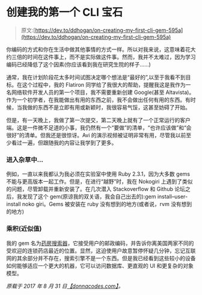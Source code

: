 # 创建我的第一个 CLI 宝石

> 原文:[https://dev.to/ddhogan/on-creating-my-first-cli-gem-595a](https://dev.to/ddhogan/on-creating-my-first-cli-gem-595a)

你编码的方式和你在生活中做其他事情的方式一样。所以对我来说，这意味着花大约三倍的时间在这件事上，而不是实际做这件事。然而，我并不太难过，因为学习编码已经降低了这个因素(你应该看到我在研究生院的样子……)

通常，我在计划阶段花太多时间试图决定哪个想法是“最好的”,以至于我看不到目标。在这个过程中，我的 Flatiron 同学给了我很大的帮助，提醒我这是我作为一名网络软件开发人员的第一个项目，我不需要重新创建 Google(甚至 Altavista)。作为一个初学者，在我能做出有用的东西之前，我不会做出任何有用的东西。有时候，当我做的东西不是立即有用或新颖时，我很容易气馁，这甚至妨碍了开始。

但是，有一天晚上，我做了第一次提交，第二天晚上就有了一个正常运行的客户端。这是一件微不足道的小事，我仍然有一个“要做”的清单，“也许应该做”和“会很好”的清单。但我还是很惊讶。Avi 的演示视频被证明非常有用，尽管我以前至少看过一遍，但跟随我的内容让我学到了更多。

### 进入杂草中…

例如，一直以来我都认为我必须在实验室中使用 Ruby 2.3.1，因为大多数 gems 不能与更高版本一起工作。但是，在进行“越野”时，我在 Nokogiri 上遇到了类似的问题，尽管卸载并重新安装了。在几次潜入 Stackoverflow 和 Github 论坛之后，我发现了这个 gem(原谅我的双关语，我会自己出去的):gem install–user-install noko giri。Gems 被安装在 ruby 没有想到的地方(或者说，rvm 没有想到的地方)

### 乘积(近似值)

我的 gem 名为[药房搜索器](https://github.com/ddhogan/pharmacy_finder)，它接受用户的邮政编码，并告诉你离美国两家不同的受欢迎的连锁药店最近的位置。显然，这迫使用户故意暂停怀疑几分钟，忘记互联网的其余部分并不存在，搜索引擎不是一个东西。但是我已经看到这些较小的设备如何能够适应一个更大的机器，它可以访问数据库、更直观的 UI 和更复杂的对象模型。

*原载于 2017 年 8 月 31 日*[*【donnacodes.com】*](http://donnacodes.com/2017/08/31/on_creating_my_first_cli_gem/)*。*